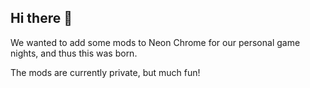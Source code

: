 ## Hi there 👋

We wanted to add some mods to Neon Chrome for our personal game nights, and thus this was born.

The mods are currently private, but much fun!
